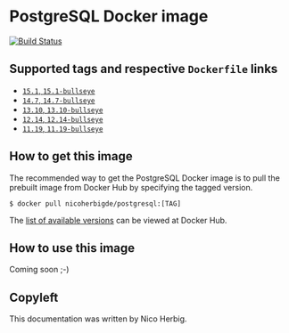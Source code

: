 # PostgreSQL Docker image

[![Build Status](https://github.com/nicoherbigio/docker-postgresql/actions/workflows/build-docker-images.yml/badge.svg)](https://github.com/nicoherbigio/docker-postgresql/actions/workflows/build-docker-images.yml)

## Supported tags and respective `Dockerfile` links

 * [`15.1`, `15.1-bullseye`](https://github.com/nicoherbigio/docker-postgresql/blob/main/15.1/debian/default/Dockerfile)
 * [`14.7`, `14.7-bullseye`](https://github.com/nicoherbigio/docker-postgresql/blob/main/14.7/debian/default/Dockerfile)
 * [`13.10`, `13.10-bullseye`](https://github.com/nicoherbigio/docker-postgresql/blob/main/13.10/debian/default/Dockerfile)
 * [`12.14`, `12.14-bullseye`](https://github.com/nicoherbigio/docker-postgresql/blob/main/12.14/debian/default/Dockerfile)
 * [`11.19`, `11.19-bullseye`](https://github.com/nicoherbigio/docker-postgresql/blob/main/11.19/debian/default/Dockerfile)

## How to get this image

The recommended way to get the PostgreSQL Docker image is to pull the prebuilt image from Docker Hub by specifying the tagged version.

```console
$ docker pull nicoherbigde/postgresql:[TAG]
```

The [list of available versions](https://hub.docker.com/r/nicoherbigde/postgresql/tags) can be viewed at Docker Hub.

## How to use this image

Coming soon ;-)

## Copyleft

This documentation was written by Nico Herbig.
